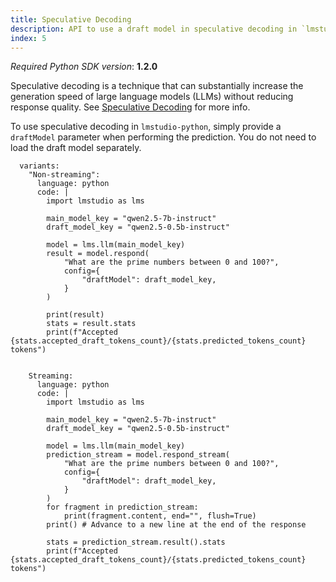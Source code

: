 ```yaml
---
title: Speculative Decoding
description: API to use a draft model in speculative decoding in `lmstudio-python`
index: 5
---
```


_Required Python SDK version_: **1.2.0**

Speculative decoding is a technique that can substantially increase the generation speed of large language models (LLMs) without reducing response quality. See [Speculative Decoding](./../../app/advanced/speculative-decoding) for more info.

To use speculative decoding in `lmstudio-python`, simply provide a `draftModel` parameter when performing the prediction. You do not need to load the draft model separately.

```lms_code_snippet
  variants:
    "Non-streaming":
      language: python
      code: |
        import lmstudio as lms

        main_model_key = "qwen2.5-7b-instruct"
        draft_model_key = "qwen2.5-0.5b-instruct"

        model = lms.llm(main_model_key)
        result = model.respond(
            "What are the prime numbers between 0 and 100?",
            config={
                "draftModel": draft_model_key,
            }
        )

        print(result)
        stats = result.stats
        print(f"Accepted {stats.accepted_draft_tokens_count}/{stats.predicted_tokens_count} tokens")


    Streaming:
      language: python
      code: |
        import lmstudio as lms

        main_model_key = "qwen2.5-7b-instruct"
        draft_model_key = "qwen2.5-0.5b-instruct"

        model = lms.llm(main_model_key)
        prediction_stream = model.respond_stream(
            "What are the prime numbers between 0 and 100?",
            config={
                "draftModel": draft_model_key,
            }
        )
        for fragment in prediction_stream:
            print(fragment.content, end="", flush=True)
        print() # Advance to a new line at the end of the response

        stats = prediction_stream.result().stats
        print(f"Accepted {stats.accepted_draft_tokens_count}/{stats.predicted_tokens_count} tokens")
```
